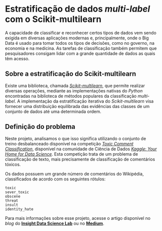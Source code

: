 # Estratificação de dados *multi-label* com o Scikit-multilearn

A capacidade de classificar e reconhecer certos tipos de dados vem sendo exigida em diversas aplicações modernas e, principalmente, onde o Big Data é usado para tomar todos os tipos de decisões, como no governo, na economia e na medicina. As tarefas de classificação também permitem que pesquisadores consigam lidar com a grande quantidade de dados as quais têm acesso.

## Sobre a estratificação do Scikit-multilearn

Existe uma biblioteca, chamada [*Scikit-multilearn*](http://scikit.ml/), que permite realizar diversas operações, mediante as implementações nativas do *Python* encontradas na biblioteca de métodos populares da classificação *multi-label*. A implementação da estratificação iterativa do *Scikit-multilearn* visa fornecer uma distribuição equilibrada das evidências das classes de um conjunto de dados até uma determinada ordem. 

## Definição do problema

Neste projeto, analisamos o que isso significa utilizando o conjunto de treino desbalanceado disponível na competição [*Toxic Comment Classification*](https://www.kaggle.com/c/jigsaw-toxic-comment-classification-challenge), disponível na comunidade de Ciência de Dados [*Kaggle*: *Your Home for Data Science*](https://www.kaggle.com/). Esta competição trata de um problema de classificação de texto, mais precisamente de classificação de comentários tóxicos. 

Os dados possuem um grande número de comentários do Wikipédia, classificados de acordo com os seguintes rótulos:
```
toxic
sever_toxic
obscene
threat
insult
identity_hate
```

Para mais informações sobre esse projeto, acesse o artigo disponível no *blog* do [**Insight Data Science Lab**](https://insightlab.ufc.br/aprenda-a-estratificar-dados-multi-label-com-scikit-multilearn/) ou no [**Medium**](https://medium.com/@insightlab/aprenda-a-estratificar-dados-multi-label-com-scikit-multilearn-7ceda88d7661).

